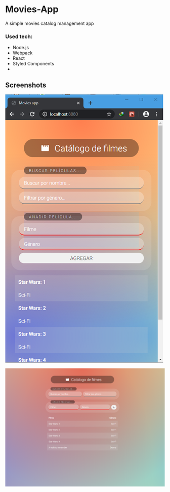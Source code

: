 

# Movies-App

A simple movies catalog management app

### Used tech:

- Node.js
- Webpack
- React
- Styled Components
- 
## Screenshots

![Responsive screenshot 1](https://github.com/pedritin91/Movies-App/raw/dev/screenshots/app2.png)

![Responsive screenshot 2](https://github.com/pedritin91/Movies-App/raw/dev/screenshots/app1.png)